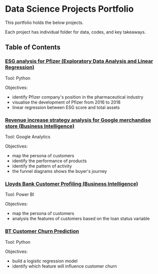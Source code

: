 # Data Science Projects Portfolio

This portfolio holds the below projects. 

Each project has individual folder for data, codes, and key takeaways.
## Table of Contents
### [ESG analysis for Pfizer (Exploratory Data Analysis and Linear Regression)](https://github.com/xiangivyli/Data-Science-Porfolio/tree/main/ESG%20analysis%20for%20Pfizer%20(Linear%20Regression))

Tool: Python

Objectives:
  - identify Pfizer company's position in the pharmaceutical industry
  - visualise the development of Pfizer from 2016 to 2018
  - linear regression between ESG score and total assets

### [Revenue increase strategy analysis for Google merchandise store (Business Intelligence)](https://github.com/xiangivyli/Data-Science-Porfolio/tree/main/Revenue%20increase%20strategy%20analysis%20for%20Google%20merchandise%20store%20(BI))

Tool: Google Analytics

Objectives:
  - map the persona of customers
  - identify the performance of products
  - identify the pattern of activity
  - the funnel diagrams shows the buyer's journey
  
 ### [Lloyds Bank Customer Profiling (Business Intelligence)](https://github.com/xiangivyli/Data-Science-Porfolio/tree/main/Lloyds%20Bank%20Customer%20Profiling%20(Business%20Intelligence))
 
Tool: Power BI

Objectives:
  - map the persona of customers 
  - analysis the features of customers based on the loan status variable
  
 ### [BT Customer Churn Prediction](https://github.com/xiangivyli/Data-Science-Porfolio/tree/main/BT%20Customer%20Churn%20Prediction)
 
 Tool: Python

Objectives:
   - build a logistic regression model 
   - identify which feature will influence customer churn
